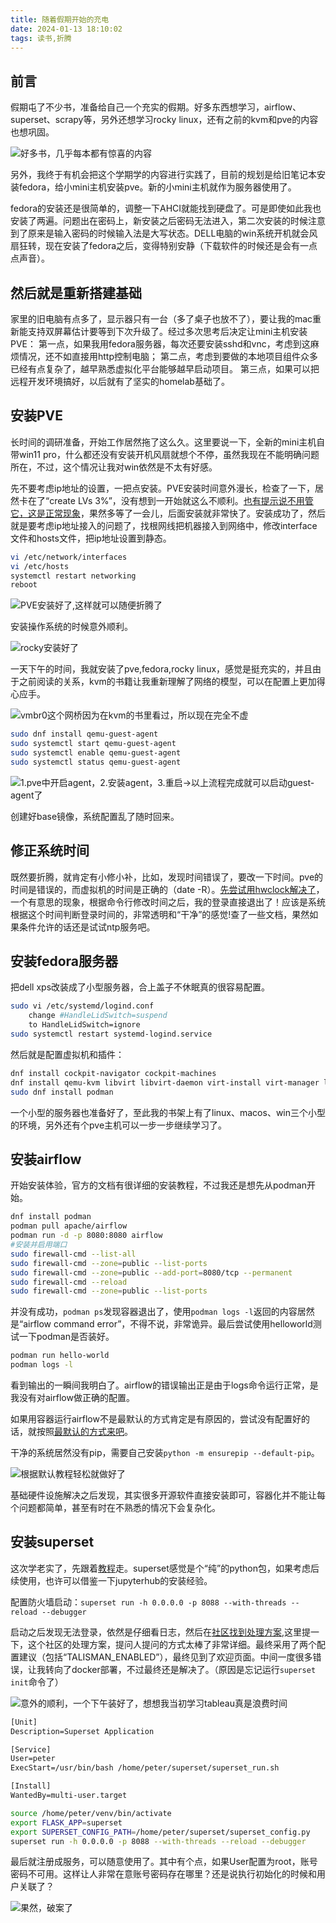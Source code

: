 ```yaml
---
title: 随着假期开始的充电
date: 2024-01-13 18:10:02
tags: 读书,折腾
---
```


## 前言

假期屯了不少书，准备给自己一个充实的假期。好多东西想学习，airflow、superset、scrapy等，另外还想学习rocky linux，还有之前的kvm和pve的内容也想巩固。

![好多书，几乎每本都有惊喜的内容](book-5-superset-and-airflow/boos_about_new_tec.png)

另外，我终于有机会把这个学期学的内容进行实践了，目前的规划是给旧笔记本安装fedora，给小mini主机安装pve。新的小mini主机就作为服务器使用了。

fedora的安装还是很简单的，调整一下AHCI就能找到硬盘了。可是即使如此我也安装了两遍。问题出在密码上，新安装之后密码无法进入，第二次安装的时候注意到了原来是输入密码的时候输入法是大写状态。DELL电脑的win系统开机就会风扇狂转，现在安装了fedora之后，变得特别安静（下载软件的时候还是会有一点点声音）。

## 然后就是重新搭建基础

家里的旧电脑有点多了，显示器只有一台（多了桌子也放不了），要让我的mac重新能支持双屏幕估计要等到下次升级了。经过多次思考后决定让mini主机安装PVE：
第一点，如果我用fedora服务器，每次还要安装sshd和vnc，考虑到这麻烦情况，还不如直接用http控制电脑；
第二点，考虑到要做的本地项目组件众多已经有点复杂了，越早熟悉虚拟化平台能够越早启动项目。
第三点，如果可以把远程开发环境搞好，以后就有了坚实的homelab基础了。

## 安装PVE

长时间的调研准备，开始工作居然拖了这么久。这里要说一下，全新的mini主机自带win11 pro，什么都还没有安装开机风扇就想个不停，虽然我现在不能明确问题所在，不过，这个情况让我对win依然是不太有好感。

先不要考虑ip地址的设置，一把点安装。PVE安装时间意外漫长，检查了一下，居然卡在了“create LVs 3%”，没有想到一开始就这么不顺利。[也有提示说不用管它，这是正常现象](https://forum.proxmox.com/threads/proxmox-installation-stuck-on-3-creating-lvs-please-help-guys.94650/)，果然多等了一会儿，后面安装就非常快了。安装成功了，然后就是要考虑ip地址接入的问题了，找根网线把机器接入到网络中，修改interface文件和hosts文件，把ip地址设置到静态。

``` bash
vi /etc/network/interfaces
vi /etc/hosts
systemctl restart networking
reboot
```

![PVE安装好了,这样就可以随便折腾了](book-5-superset-and-airflow/pve_init.png)

安装操作系统的时候意外顺利。

![rocky安装好了](book-5-superset-and-airflow/setup_rocky.png)

一天下午的时间，我就安装了pve,fedora,rocky linux，感觉是挺充实的，并且由于之前阅读的关系，kvm的书籍让我重新理解了网络的模型，可以在配置上更加得心应手。

![vmbr0这个网桥因为在kvm的书里看过，所以现在完全不虚](book-5-superset-and-airflow/pve_network.png)

``` bash
sudo dnf install qemu-guest-agent
sudo systemctl start qemu-guest-agent
sudo systemctl enable qemu-guest-agent
sudo systemctl status qemu-guest-agent
```

![1.pve中开启agent，2.安装agent，3.重启->以上流程完成就可以启动guest-agent了](book-5-superset-and-airflow/qemu_guest-agent.png)

创建好base镜像，系统配置乱了随时回来。

## 修正系统时间

既然要折腾，就肯定有小修小补，比如，发现时间错误了，要改一下时间。pve的时间是错误的，而虚拟机的时间是正确的（date -R）。[先尝试用hwclock解决了](https://www.tugouli.cn/3642.html)，一个有意思的现象，根据命令行修改时间之后，我的登录直接退出了！应该是系统根据这个时间判断登录时间的，非常透明和“干净”的感觉!查了一些文档，果然如果条件允许的话还是试试ntp服务吧。

## 安装fedora服务器

把dell xps改装成了小型服务器，合上盖子不休眠真的很容易配置。

``` bash
sudo vi /etc/systemd/logind.conf
    change #HandleLidSwitch=suspend
    to HandleLidSwitch=ignore
sudo systemctl restart systemd-logind.service
```

然后就是配置虚拟机和插件：

``` bash
dnf install cockpit-navigator cockpit-machines
dnf install qemu-kvm libvirt libvirt-daemon virt-install virt-manager libvirt-dbus
sudo dnf install podman
```

一个小型的服务器也准备好了，至此我的书架上有了linux、macos、win三个小型的环境，另外还有个pve主机可以一步一步继续学习了。

## 安装airflow

开始安装体验，官方的文档有很详细的安装教程，不过我还是想先从podman开始。

``` bash
dnf install podman
podman pull apache/airflow
podman run -d -p 8080:8080 airflow
#安装并启用端口
sudo firewall-cmd --list-all
sudo firewall-cmd --zone=public --list-ports
sudo firewall-cmd --zone=public --add-port=8080/tcp --permanent
sudo firewall-cmd --reload
sudo firewall-cmd --zone=public --list-ports
```

并没有成功，`podman ps`发现容器退出了，使用`podman logs -l`返回的内容居然是“airflow command error”，不得不说，非常诡异。最后尝试使用helloworld测试一下podman是否装好。

``` bash
podman run hello-world
podman logs -l
```

看到输出的一瞬间我明白了。airflow的错误输出正是由于logs命令运行正常，是我没有对airflow做正确的配置。

如果用容器运行airflow不是最默认的方式肯定是有原因的，尝试没有配置好的话，就按照[最默认的方式来吧](https://airflow.apache.org/docs/apache-airflow/stable/start.html)。

干净的系统居然没有pip，需要自己安装`python -m ensurepip --default-pip`。

![根据默认教程轻松就做好了](book-5-superset-and-airflow/airflow-start.png)

基础硬件设施解决之后发现，其实很多开源软件直接安装即可，容器化并不能让每个问题都简单，甚至有时在不熟悉的情况下会复杂化。

## 安装superset

这次学老实了，先跟着[教程](https://superset.apache.org/docs/installation/installing-superset-from-scratch/)走。superset感觉是个“纯”的python包，如果考虑后续使用，也许可以借鉴一下jupyterhub的安装经验。

配置防火墙启动：`superset run -h 0.0.0.0 -p 8088 --with-threads --reload --debugger`

启动之后发现无法登录，依然是仔细看日志，然后在[社区找到处理方案](https://github.com/apache/superset/issues/24579),这里提一下，这个社区的处理方案，提问人提问的方式太棒了非常详细。最终采用了两个配置建议（包括“TALISMAN_ENABLED”），最终见到了欢迎页面。中间一度很多错误，让我转向了docker部署，不过最终还是解决了。（原因是忘记运行`superset init`命令了）

![意外的顺利，一个下午装好了，想想我当初学习tableau真是浪费时间](book-5-superset-and-airflow/superset_init.png)

``` txt
[Unit]
Description=Superset Application

[Service]
User=peter
ExecStart=/usr/bin/bash /home/peter/superset/superset_run.sh

[Install]
WantedBy=multi-user.target
```

``` bash
source /home/peter/venv/bin/activate
export FLASK_APP=superset
export SUPERSET_CONFIG_PATH=/home/peter/superset/superset_config.py
superset run -h 0.0.0.0 -p 8088 --with-threads --reload --debugger
```

最后就注册成服务，可以随意使用了。其中有个点，如果User配置为root，账号密码不可用。这样让人非常在意账号密码存在哪里？还是说执行初始化的时候和用户关联了？

![果然，破案了](book-5-superset-and-airflow/superset_database.png)
